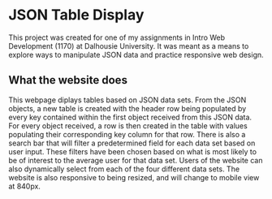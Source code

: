 # JSON Table Display
This project was created for one of my assignments in Intro Web Development (1170) at Dalhousie University. It was meant as a means to explore ways to manipulate JSON data and practice responsive web design.

## What the website does
This webpage diplays tables based on JSON data sets. From the JSON objects, a new table is created with the header row being populated by every key contained within the first object received from this JSON data. For every object received, a row is then created in the table with values populating their corresponding key column for that row.  There is also a search bar that will filter a predetermined field for each data set based on user input. These filters have been chosen based on what is most likely to be of interest to the average user for that data set. Users of the website can also dynamically select from each of the four different data sets. The website is also responsive to being resized, and will change to mobile view at 840px.
